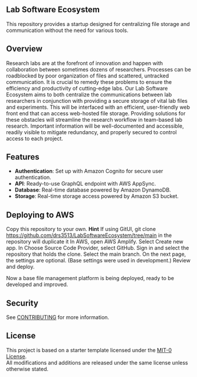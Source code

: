 ## Lab Software Ecosystem

This repository provides a startup designed for centralizing file storage and communication without the need for various tools.

## Overview

Research labs are at the forefront of innovation and happen with collaboration between
sometimes dozens of researchers. Processes can be roadblocked by poor organization of files and
scattered, untracked communication. It is crucial to remedy these problems to ensure the
efficiency and productivity of cutting-edge labs. Our Lab Software Ecosystem aims to both
centralize the communications between lab researchers in conjunction with providing a secure
storage of vital lab files and experiments. This will be interfaced with an efficient, user-friendly
web front end that can access web-hosted file storage. Providing solutions for these obstacles
will streamline the research workflow in team-based lab research. Important information will be
well-documented and accessible, readily visible to mitigate redundancy, and properly secured to
control access to each project.

## Features

- **Authentication**: Set up with Amazon Cognito for secure user authentication.
- **API**: Ready-to-use GraphQL endpoint with AWS AppSync.
- **Database**: Real-time database powered by Amazon DynamoDB.
- **Storage**: Real-time storage access powered by Amazon S3 bucket. 

## Deploying to AWS

Copy this repository to your own. **Hint** If using GitUI, git clone https://github.com/drs3513/LabSoftwareEcosystem/tree/main in the repository will duplicate it
In AWS, open AWS Amplify. Select Create new app. In Choose Source Code Provider, select GitHub. Sign in and select the repository that holds the clone. Select the main branch.
On the next page, the settings are optional. (Base settings were used in development.) Review and deploy. 

Now a base file management platform is being deployed, ready to be developed and improved. 

## Security

See [CONTRIBUTING](CONTRIBUTING.md#security-issue-notifications) for more information.

## License
This project is based on a starter template licensed under the [MIT-0 License](LICENSE).  
All modifications and additions are released under the same license unless otherwise stated.
